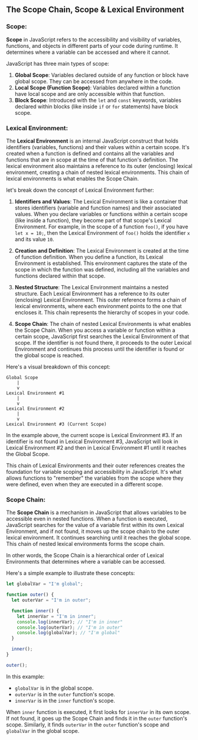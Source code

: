## The Scope Chain, Scope & Lexical Environment

### Scope:

**Scope** in JavaScript refers to the accessibility and visibility of variables, functions, and objects in different parts of your code during runtime. It determines where a variable can be accessed and where it cannot.

JavaScript has three main types of scope:

1. **Global Scope**: Variables declared outside of any function or block have global scope. They can be accessed from anywhere in the code.
2. **Local Scope (Function Scope)**: Variables declared within a function have local scope and are only accessible within that function.
3. **Block Scope**: Introduced with the `let` and `const` keywords, variables declared within blocks (like inside `if` or `for` statements) have block scope.

### Lexical Environment:

The **Lexical Environment** is an internal JavaScript construct that holds identifiers (variables, functions) and their values within a certain scope. It's created when a function is defined and contains all the variables and functions that are in scope at the time of that function's definition. The lexical environment also maintains a reference to its outer (enclosing) lexical environment, creating a chain of nested lexical environments. This chain of lexical environments is what enables the Scope Chain.

let's break down the concept of Lexical Environment further:

1. **Identifiers and Values**: The Lexical Environment is like a container that stores identifiers (variable and function names) and their associated values. When you declare variables or functions within a certain scope (like inside a function), they become part of that scope's Lexical Environment. For example, in the scope of a function `foo()`, if you have `let x = 10;`, then the Lexical Environment of `foo()` holds the identifier `x` and its value `10`.

2. **Creation and Definition**: The Lexical Environment is created at the time of function definition. When you define a function, its Lexical Environment is established. This environment captures the state of the scope in which the function was defined, including all the variables and functions declared within that scope.

3. **Nested Structure**: The Lexical Environment maintains a nested structure. Each Lexical Environment has a reference to its outer (enclosing) Lexical Environment. This outer reference forms a chain of lexical environments, where each environment points to the one that encloses it. This chain represents the hierarchy of scopes in your code.

4. **Scope Chain**: The chain of nested Lexical Environments is what enables the Scope Chain. When you access a variable or function within a certain scope, JavaScript first searches the Lexical Environment of that scope. If the identifier is not found there, it proceeds to the outer Lexical Environment and continues this process until the identifier is found or the global scope is reached.

Here's a visual breakdown of this concept:

```
Global Scope
    |
    v
Lexical Environment #1
    |
    v
Lexical Environment #2
    |
    v
Lexical Environment #3 (Current Scope)
```

In the example above, the current scope is Lexical Environment #3. If an identifier is not found in Lexical Environment #3, JavaScript will look in Lexical Environment #2 and then in Lexical Environment #1 until it reaches the Global Scope.

This chain of Lexical Environments and their outer references creates the foundation for variable scoping and accessibility in JavaScript. It's what allows functions to "remember" the variables from the scope where they were defined, even when they are executed in a different scope.

### Scope Chain:

The **Scope Chain** is a mechanism in JavaScript that allows variables to be accessible even in nested functions. When a function is executed, JavaScript searches for the value of a variable first within its own Lexical Environment, and if not found, it moves up the scope chain to the outer lexical environment. It continues searching until it reaches the global scope. This chain of nested lexical environments forms the scope chain.

In other words, the Scope Chain is a hierarchical order of Lexical Environments that determines where a variable can be accessed.

Here's a simple example to illustrate these concepts:

```javascript
let globalVar = "I'm global";

function outer() {
  let outerVar = "I'm in outer";

  function inner() {
    let innerVar = "I'm in inner";
    console.log(innerVar); // "I'm in inner"
    console.log(outerVar); // "I'm in outer"
    console.log(globalVar); // "I'm global"
  }

  inner();
}

outer();
```

In this example:

- `globalVar` is in the global scope.
- `outerVar` is in the `outer` function's scope.
- `innerVar` is in the `inner` function's scope.

When `inner` function is executed, it first looks for `innerVar` in its own scope. If not found, it goes up the Scope Chain and finds it in the `outer` function's scope. Similarly, it finds `outerVar` in the `outer` function's scope and `globalVar` in the global scope.
